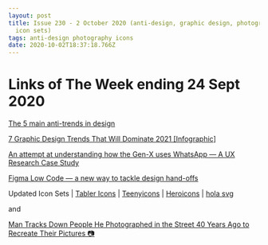 ```yaml
---
layout: post
title: Issue 230 - 2 October 2020 (anti-design, graphic design, photography,
  icon sets)
tags: anti-design photography icons
date: 2020-10-02T18:37:18.766Z
---
```

# Links of The Week ending 24 Sept 2020

<a href="https://uxdesign.cc/the-5-main-anti-trends-in-design-e5629c1b217d" title="The 5 main anti-trends in design" alt="The 5 main anti-trends in design" target="_blank">The 5 main anti-trends in design</a>

<a href="https://venngage.com/blog/graphic-design-trends/" title="7 Graphic Design Trends That Will Dominate 2021 [Infographic]" alt="7 Graphic Design Trends That Will Dominate 2021 [Infographic]" target="_blank">7 Graphic Design Trends That Will Dominate 2021 [Infographic]</a>

<a href="https://uxplanet.org/an-attempt-at-understanding-how-the-gen-x-uses-whatsapp-a-ux-research-case-study-f13e3961ba3b" title="An attempt at understanding how the Gen-X uses WhatsApp — A UX Research Case Study" alt="An attempt at understanding how the Gen-X uses WhatsApp — A UX Research Case Study" target="_blank">An attempt at understanding how the Gen-X uses WhatsApp — A UX Research Case Study</a>

<a href="https://uxdesign.cc/figma-low-code-a-new-way-to-tackle-design-hand-offs-a72cb109a455" title="Figma Low Code — a new way to tackle design hand-offs" alt="Figma Low Code — a new way to tackle design hand-offs" target="_blank">Figma Low Code — a new way to tackle design hand-offs</a>

Updated Icon Sets | 
<a href="https://tablericons.com/" title="Tabler Icons" alt="Tabler Icons">Tabler Icons</a> | <a href="https://teenyicons.com/" title="Teenyicons" alt="Teenyicons">Teenyicons</a> | <a href="https://heroicons.com/" title="Heroicons" alt="Heroicons">Heroicons</a> | <a href="https://holasvg.com/icons/" title="hola svg" alt="hola svg">hola svg</a>

and

<a href="https://mymodernmet.com/chris-porsz-reunion/" title="Man Tracks Down People He Photographed in the Street 40 Years Ago to Recreate Their Pictures" alt="Man Tracks Down People He Photographed in the Street 40 Years Ago to Recreate Their Pictures">Man Tracks Down People He Photographed in the Street 40 Years Ago to Recreate Their Pictures 📷</a>